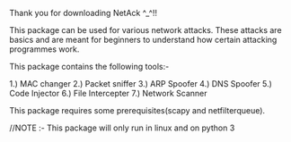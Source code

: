 Thank you for downloading NetAck ^_^!!

This package can be used for various network attacks. These attacks are basics and are meant for beginners to understand how certain attacking programmes work.

This package contains the following tools:-

1.) MAC changer
2.) Packet sniffer
3.) ARP Spoofer
4.) DNS Spoofer
5.) Code Injector
6.) File Intercepter
7.) Network Scanner

This package requires some prerequisites(scapy and netfilterqueue).

//NOTE :- This package will only run in linux and on python 3
